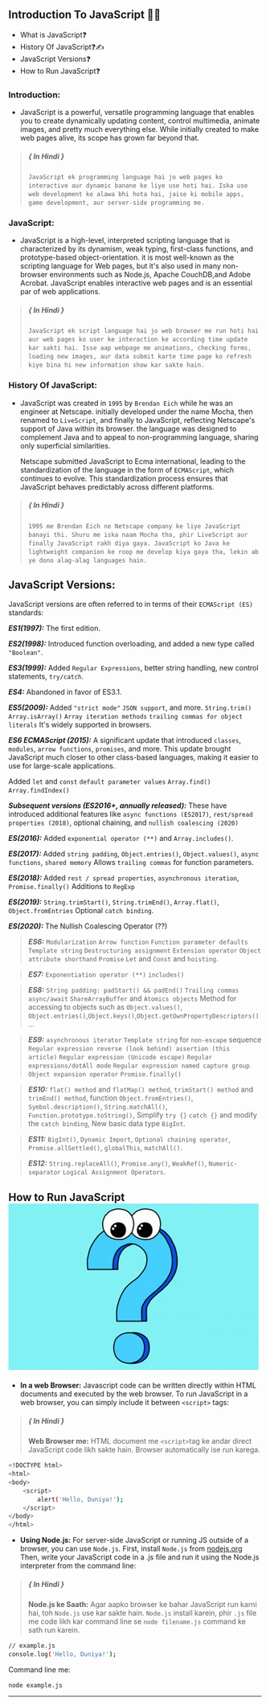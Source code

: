 ## Introduction To JavaScript 🧑‍💻
- What is JavaScript❓
- History Of JavaScript❓✍
- JavaScript Versions❓
- How to Run JavaScript❓


### Introduction:
- JavaScript is a powerful, versatile programming language that enables you to create dynamically updating content, control multimedia, animate images, and pretty much everything else. While initially created to make web pages alive, its scope has grown far beyond that.

>##### { In Hindi }
> `JavaScript ek programming language hai jo web pages ko interactive aur dynamic banane ke liye use hoti hai. Iska use web development ke alawa bhi hota hai, jaise ki mobile apps, game development, aur server-side programming me.`

### JavaScript:
- JavaScript is a high-level, interpreted scripting language that is characterized by its dynamism, weak typing, first-class functions, and prototype-based object-orientation. it is most well-known as the scripting language for Web pages, but it's also used in many non-browser environments such as Node.js, Apache CouchDB,and Adobe Acrobat. JavaScript enables interactive web pages and is an essential par of web applications.

>##### { In Hindi }
> `JavaScript ek script language hai jo web browser me run hoti hai aur web pages ko user ke interaction ke according time update kar sakti hai. Isse aap webpage me animations, checking forms, loading new images, aur data submit karte time page ko refresh kiye bina hi new information show kar sakte hain.`


### History Of JavaScript: 
- JavaScript was created in `1995` by `Brendan Eich` while he was an engineer at Netscape. initially developed under the name Mocha, then renamed to `LiveScript`, and finally to JavaScript, reflecting Netscape's support of Java within its browser. the language was designed to complement Java and to appeal to non-programming language, sharing only superficial similarities.

     Netscape submitted JavaScript to Ecma international, leading to the standardization of the language in the form of `ECMAScript`, which continues to evolve. This standardization process ensures that JavaScript behaves predictably across different platforms.

>##### { In Hindi }
> `1995 me Brendan Eich ne Netscape company ke liye JavaScript banayi thi. Shuru me iska naam Mocha tha, phir LiveScript aur finally JavaScript rakh diya gaya. JavaScript ko Java ke lightweight companion ke roop me develop kiya gaya tha, lekin ab ye dono alag-alag languages hain.`


## JavaScript Versions:
JavaScript versions are often referred to in terms of their `ECMAScript (ES)` standards:

***ES1(1997):*** The first edition.

***ES2(1998):*** Introduced function overloading, and added a new type called `"Boolean"`.

***ES3(1999):*** Added `Regular Expressions`, better string handling, new control statements, `try/catch`. 

***ES4:*** Abandoned in favor of ES3.1.

***ES5(2009):*** Added `"strict mode"` `JSON support`, and more. `String.trim()` `Array.isArray()` `Array iteration methods` `trailing commas for object literals` It's widely supported in browsers.

***ES6	ECMAScript (2015):*** A significant update that introduced `classes`, `modules`, `arrow functions`, `promises`, and more. This update brought JavaScript much closer to other class-based languages, making it easier to use for large-scale applications.

Added  `let` and `const` `default parameter values` `Array.find()` `Array.findIndex()`

***Subsequent versions (ES2016+, annually released):*** These have introduced additional features like `async functions (ES2017)`, `rest/spread properties (2018)`, optional chaining, and `nullish coalescing (2020)`

***ES(2016):*** Added `exponential operator (**)` and `Array.includes()`.

***ES(2017):***  Added `string padding`, `Object.entries()`, `Object.values()`, `async functions`, `shared memory`
Allows `trailing commas` for function parameters.

***ES(2018):*** Added `rest / spread properties`,  `asynchronous iteration`, `Promise.finally()`
Additions to `RegExp`

***ES(2019):*** `String.trimStart()`, `String.trimEnd()`, `Array.flat()`, `Object.fromEntries`
Optional `catch binding`.

***ES(2020):*** The Nullish Coalescing Operator (??)

>***ES6:***  `Modularization` `Arrow function` `Function parameter defaults` `Template string` `Destructuring assignment` `Extension operator` `Object attribute shorthand` `Promise` `Let` and `Const` and `hoisting`.

>***ES7:***  `Exponentiation operator (**)` `includes()`

>***ES8:***  `String padding: padStart() && padEnd()` `Trailing commas` `async/await` `ShareArrayBuffer` and `Atomics objects` Method for accessing to objects such as `Object.values()`, `Object.entries()`,`Object.keys()`,`Object.getOwnPropertyDescriptors()`… 

>***ES9:*** `asynchronous iterator`
`Template string` for `non-escape` sequence 
`Regular expression reverse (look behind) assertion (this article)`
`Regular expression (Unicode escape)`
`Regular expressions/dotAll mode`
`Regular expression named capture group`
`Object expansion operator`
`Promise.finally()`

>***ES10:*** `flat() method` and `flatMap() method`, `trimStart() method` and `trimEnd() method`, function `Object.fromEntries()`, `Symbol.description()`, `String.matchAll()`, `Function.prototype.toString()`, Simplify `try {}` `catch {}` and modify the `catch binding`, New basic data type `BigInt`.

>***ES11:*** `BigInt()`, `Dynamic Import`, `Optional chaining operator`, `Promise.allSettled()`, `globalThis`, `matchAll()`.

>***ES12:*** `String.replaceAll()`, `Promise.any()`, `WeakRef()`,  `Numeric-separator` `Logical Assignment Operators`.

## How to Run JavaScript![?](image.png)

- **In a web Browser:** Javascript code can be written directly within HTML documents and executed by the web browser. To run JavaScript in a web browser, you can simply include it between `<script>` tags:

>##### { In Hindi }
>**Web Browser me:** HTML document me `<script>`tag ke andar direct JavaScript code likh sakte hain. Browser automatically ise run karega.

```bash
<!DOCTYPE html>
<html>
<body>
    <script>
        alert('Hello, Duniya!');
    </script>
</body>
</html>
```

- **Using Node.js:** For server-side JavaScript or running JS outside of a browser, you can use `Node.js`. First, install `Node.js` from [nodejs.org](https://nodejs.org/en) Then, write your JavaScript code in a .js file and run it using the Node.js interpreter from the command line:

>##### { In Hindi }
>**Node.js ke Saath:** Agar aapko browser ke bahar JavaScript run karni hai, toh `Node.js` use kar sakte hain. `Node.js` install karein, phir `.js` file me code likh kar command line se `node filename.js` command ke sath run karein.

```bash
// example.js
console.log('Hello, Duniya!');
```
Command line me:
```
node example.js
```

-----









